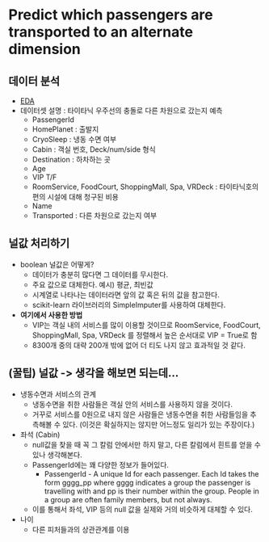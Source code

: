 # Predict which passengers are transported to an alternate dimension

## 데이터 분석
- [EDA](https://github.com/rbdus0715/Machine-Learning/blob/main/competitions/Spaceship-Titanic/EDA.ipynb)
- 데이터셋 설명 : 타이타닉 우주선의 충돌로 다른 차원으로 갔는지 예측
  - PassengerId
  - HomePlanet : 출발지
  - CryoSleep : 냉동 수면 여부
  - Cabin : 객실 번호, Deck/num/side 형식
  - Destination : 하차하는 곳
  - Age 
  - VIP T/F
  - RoomService, FoodCourt, ShoppingMall, Spa, VRDeck : 타이타닉호의 편의 시설에 대해 청구된 비용
  - Name
  - Transported : 다른 차원으로 갔는지 여부 

## 널값 처리하기
- boolean 널값은 어떻게?
  - 데이터가 충분히 많다면 그 데이터를 무시한다.
  - 주요 값으로 대체한다. 예시) 평균, 최빈값
  - 시계열로 나타나는 데이터라면 앞의 값 혹은 뒤의 값을 참고한다.
  - scikit-learn 라이브러리의 SimpleImputer를 사용하여 대체한다.
- **여기에서 사용한 방법**
  - VIP는 객실 내의 서비스를 많이 이용할 것이므로 RoomService, FoodCourt, ShoppingMall, Spa, VRDeck 를 정렬해서 높은 순서대로 VIP = True로 함
  - 8300개 중의 대략 200개 밖에 없어 더 티도 나지 않고 효과적일 것 같다.

## (꿀팁) 널값 -> 생각을 해보면 되는데...
- 냉동수면과 서비스의 관계
  - 냉동수면을 취한 사람들은 객실 안의 서비스를 사용하지 않을 것이다.
  - 거꾸로 서비스를 0원으로 내지 않은 사람들은 냉동수면을 취한 사람들임을 추측해볼 수 있다. (이것은 확실하지는 않지만 어느정도 일리가 있는 주장이다.)
- 좌석 (Cabin)
  - null값을 찾을 때 꼭 그 칼럼 안에서만 하지 말고, 다른 칼럼에서 흰트를 얻을 수 있나 생각해본다.
  - PassengerId에는 꽤 다양한 정보가 들어있다.
    - PassengerId - A unique Id for each passenger. Each Id takes the form gggg_pp where gggg indicates a group the passenger is travelling with and pp is their number within the group. People in a group are often family members, but not always.
  - 이를 통해서 좌석, VIP 등의 null 값을 실제와 거의 비슷하게 대체할 수 있다.
- 나이
  - 다른 피처들과의 상관관계를 이용
